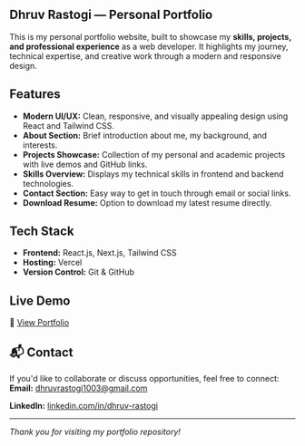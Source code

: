 ## Dhruv Rastogi — Personal Portfolio

This is my personal portfolio website, built to showcase my **skills, projects, and professional experience** as a web developer.
It highlights my journey, technical expertise, and creative work through a modern and responsive design.

## Features

* **Modern UI/UX:** Clean, responsive, and visually appealing design using React and Tailwind CSS.
* **About Section:** Brief introduction about me, my background, and interests.
* **Projects Showcase:** Collection of my personal and academic projects with live demos and GitHub links.
* **Skills Overview:** Displays my technical skills in frontend and backend technologies.
* **Contact Section:** Easy way to get in touch through email or social links.
* **Download Resume:** Option to download my latest resume directly.

##  Tech Stack

* **Frontend:** React.js, Next.js, Tailwind CSS
* **Hosting:** Vercel
* **Version Control:** Git & GitHub

## Live Demo

🔗 [View Portfolio](https://dhruvportfolio-dev.vercel.app/)

## 📬 Contact

If you'd like to collaborate or discuss opportunities, feel free to connect:
**Email:** [dhruvrastogi1003@gmail.com](mailto:dhruvrastogi1003@gmail.com)

**LinkedIn:** [linkedin.com/in/dhruv-rastogi](https://www.linkedin.com/in/dhruvrastogi10)

---
*Thank you for visiting my portfolio repository!*
